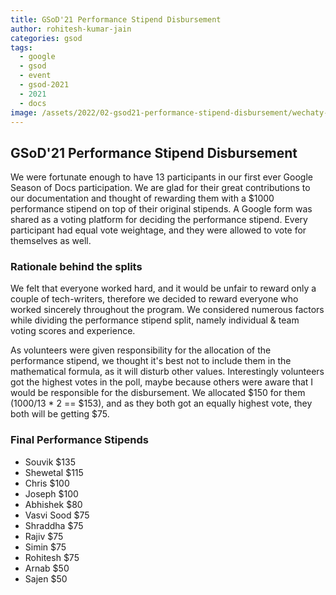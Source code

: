 ```yaml
---
title: GSoD'21 Performance Stipend Disbursement
author: rohitesh-kumar-jain
categories: gsod
tags:
  - google
  - gsod
  - event
  - gsod-2021
  - 2021
  - docs
image: /assets/2022/02-gsod21-performance-stipend-disbursement/wechaty-gsod-2021.webp
---
```


## GSoD'21 Performance Stipend Disbursement

We were fortunate enough to have 13 participants in our first ever Google Season of Docs participation. We are glad for their great contributions
to our documentation and thought of rewarding them with a $1000 performance stipend on top of their original stipends. A Google form was
shared as a voting platform for deciding the performance stipend. Every participant had equal vote weightage, and they were allowed to vote for themselves
as well.

### Rationale behind the splits

We felt that everyone worked hard, and it would be unfair to reward only a couple of tech-writers, therefore
we decided to reward everyone who worked sincerely throughout the program. We considered numerous factors while
dividing the performance stipend split, namely individual & team voting scores and experience.

As volunteers were given responsibility for the allocation of the performance stipend, we thought it's best
not to include them in the mathematical formula, as it will disturb other values. Interestingly volunteers got the
highest votes in the poll, maybe because others were aware that I would be responsible for the disbursement. We allocated
$150 for them (1000/13 * 2 == $153), and as they both got an equally highest vote, they both will be getting $75.

### Final Performance Stipends

- Souvik $135
- Shewetal $115
- Chris $100
- Joseph $100
- Abhishek $80
- Vasvi Sood $75
- Shraddha $75
- Rajiv $75
- Simin $75
- Rohitesh $75
- Arnab $50
- Sajen $50
